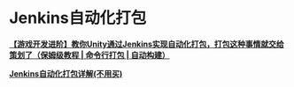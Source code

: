 # Jenkins自动化打包

**[【游戏开发进阶】教你Unity通过Jenkins实现自动化打包，打包这种事情就交给策划了（保姆级教程 | 命令行打包 | 自动构建）](<https://blog.csdn.net/linxinfa/article/details/118816132>)**

**[Jenkins自动化打包详解(不用买)](<https://edu.uwa4d.com/course-intro/0/149?entrance=3>)**
